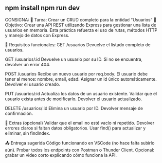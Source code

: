 npm install
npm run dev
--------------------------------------------------------------------------------------------------------------------

CONSIGNA:
📝 Tarea: Crear un CRUD completo para la entidad “Usuarios”
🎯 Objetivo:
Crear una API REST utilizando Express para gestionar una lista de usuarios en memoria. Esta práctica refuerza el uso de rutas, métodos HTTP y manejo de datos con Express.

🧱 Requisitos funcionales:
GET /usuarios
  Devuelve el listado completo de usuarios.

GET /usuarios/:id
  Devuelve un usuario por su ID.
  Si no se encuentra, devolver un error 404.

POST /usuarios
  Recibe un nuevo usuario por req.body.
  El usuario debe tener al menos:
    nombre, email, edad.
  Asignar un id único automáticamente.
  Devolver el usuario creado.

PUT /usuarios/:id
  Actualiza los datos de un usuario existente.
  Validar que el usuario exista antes de modificarlo.
  Devolver el usuario actualizado.

DELETE /usuarios/:id
  Elimina un usuario por ID.
  Devolver mensaje de confirmación.


🧪 Extras (opcional)
Validar que el email no esté vacío ni repetido.
Devolver errores claros si faltan datos obligatorios.
Usar find() para actualizar y eliminar, sin findIndex.


📤 Entrega sugerida
Código funcionando en VSCode (no hace falta subirlo aún).
Probar todos los endpoints con Postman o Thunder Client.
Opcional: grabar un video corto explicando cómo funciona la API.
